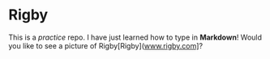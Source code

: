 # Rigby
This is a _practice_ repo. 
I have just learned how to type in **Markdown**! 
Would you like to see a picture of Rigby[Rigby](www.rigby.com]?
